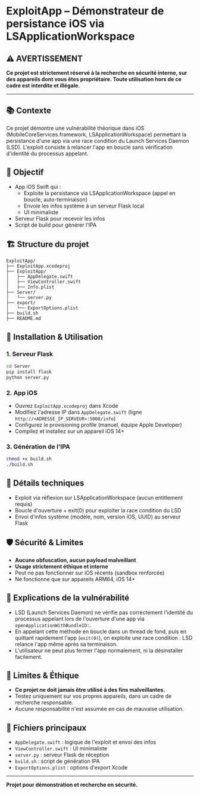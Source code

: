 # ExploitApp – Démonstrateur de persistance iOS via LSApplicationWorkspace

## ⚠️ AVERTISSEMENT

**Ce projet est strictement réservé à la recherche en sécurité interne, sur des appareils dont vous êtes propriétaire. Toute utilisation hors de ce cadre est interdite et illégale.**

---

## 📚 Contexte

Ce projet démontre une vulnérabilité théorique dans iOS (MobileCoreServices.framework, LSApplicationWorkspace) permettant la persistance d'une app via une race condition du Launch Services Daemon (LSD). L'exploit consiste à relancer l'app en boucle sans vérification d'identité du processus appelant.

## 🎯 Objectif

- App iOS Swift qui :
  - Exploite la persistance via LSApplicationWorkspace (appel en boucle, auto-terminaison)
  - Envoie les infos système à un serveur Flask local
  - UI minimaliste
- Serveur Flask pour recevoir les infos
- Script de build pour générer l'IPA

## 🏗️ Structure du projet

```
ExploitApp/
├── ExploitApp.xcodeproj
├── ExploitApp/
│   ├── AppDelegate.swift
│   ├── ViewController.swift
│   ├── Info.plist
├── Server/
│   └── server.py
├── export/
│   └── ExportOptions.plist
├── build.sh
├── README.md
```

## 🚀 Installation & Utilisation

### 1. Serveur Flask

```bash
cd Server
pip install flask
python server.py
```

### 2. App iOS

- Ouvrez `ExploitApp.xcodeproj` dans Xcode
- Modifiez l'adresse IP dans `AppDelegate.swift` (ligne `http://<ADRESSE_IP_SERVEUR>:5000/info`)
- Configurez le provisioning profile (manuel, équipe Apple Developer)
- Compilez et installez sur un appareil iOS 14+

### 3. Génération de l'IPA

```bash
chmod +x build.sh
./build.sh
```

## 🔬 Détails techniques

- Exploit via réflexion sur LSApplicationWorkspace (aucun entitlement requis)
- Boucle d'ouverture + exit(0) pour exploiter la race condition du LSD
- Envoi d'infos système (modèle, nom, version iOS, UUID) au serveur Flask

## 🛡️ Sécurité & Limites

- **Aucune obfuscation, aucun payload malveillant**
- **Usage strictement éthique et interne**
- Peut ne pas fonctionner sur iOS récents (sandbox renforcée)
- Ne fonctionne que sur appareils ARM64, iOS 14+

## 📝 Explications de la vulnérabilité

- LSD (Launch Services Daemon) ne vérifie pas correctement l'identité du processus appelant lors de l'ouverture d'une app via `openApplicationWithBundleID:`.
- En appelant cette méthode en boucle dans un thread de fond, puis en quittant rapidement l'app (`exit(0)`), on exploite une race condition : LSD relance l'app même après sa terminaison.
- L'utilisateur ne peut plus fermer l'app normalement, ni la désinstaller facilement.

## 📢 Limites & Éthique

- **Ce projet ne doit jamais être utilisé à des fins malveillantes.**
- Testez uniquement sur vos propres appareils, dans un cadre de recherche responsable.
- Aucune responsabilité n'est assumée en cas de mauvaise utilisation.

## 📂 Fichiers principaux

- `AppDelegate.swift` : logique de l'exploit et envoi des infos
- `ViewController.swift` : UI minimaliste
- `server.py` : serveur Flask de réception
- `build.sh` : script de génération IPA
- `ExportOptions.plist` : options d'export Xcode

---

**Projet pour démonstration et recherche en sécurité.** 
